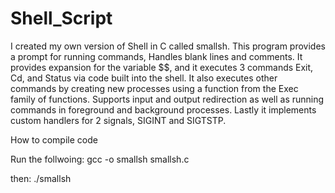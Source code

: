 # Shell_Script
 I created my own version of Shell in C called smallsh. This program provides a prompt for running commands, Handles blank lines and comments. It provides expansion for the variable $$, and it executes 3 commands Exit, Cd, and Status via code built into the shell. It also executes other commands by creating new processes using a function from the Exec family of functions. Supports input and output redirection as well as running commands in foreground and background processes. Lastly it implements custom handlers for 2 signals, SIGINT and SIGTSTP.

How to compile code

Run the follwoing: gcc -o smallsh smallsh.c

then: ./smallsh

